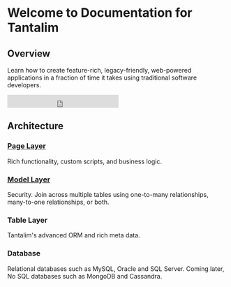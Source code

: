 # Welcome to Documentation for Tantalim


## Overview

Learn how to create feature-rich, legacy-friendly, web-powered applications in a fraction of time it takes using
traditional software developers.

<iframe src="http://ghbtns.com/github-btn.html?user=tantalim&type=follow&size=large" allowtransparency="true"
    frameborder="0" scrolling="0" width="255" height="30"></iframe>


## Architecture

### [Page Layer](pages/)

Rich functionality, custom scripts, and business logic.

### [Model Layer](models/)

Security. Join across multiple tables using one-to-many relationships, many-to-one relationships, or both.

### Table Layer

Tantalim's advanced ORM and rich meta data.

### Database

Relational databases such as MySQL, Oracle and SQL Server. Coming later, No SQL databases such as MongoDB and Cassandra.
